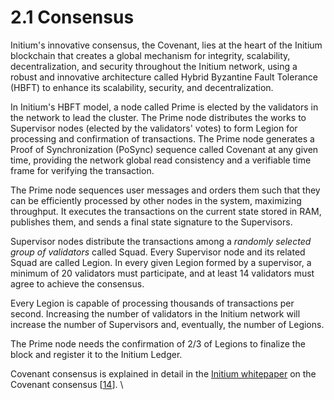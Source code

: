 # 2.1 Consensus

Initium's innovative consensus, the Covenant, lies at the heart of the Initium blockchain that creates a global mechanism for integrity, scalability, decentralization, and security throughout the Initium network, using a robust and innovative architecture called Hybrid Byzantine Fault Tolerance (HBFT) to enhance its scalability, security, and decentralization.&#x20;

In Initium's HBFT model, a node called Prime is elected by the validators in the network to lead the cluster. The Prime node distributes the works to Supervisor nodes (elected by the validators' votes) to form Legion for processing and confirmation of transactions. The Prime node generates a Proof of Synchronization (PoSync) sequence called Covenant at any given time, providing the network global read consistency and a verifiable time frame for verifying the transaction.

The Prime node sequences user messages and orders them such that they can be efficiently processed by other nodes in the system, maximizing throughput. It executes the transactions on the current state stored in RAM, publishes them, and sends a final state signature to the Supervisors.

Supervisor nodes distribute the transactions among a _randomly selected group of validators_ called Squad. Every Supervisor node and its related Squad are called Legion. In every given Legion formed by a supervisor, a minimum of 20 validators must participate, and at least 14 validators must agree to achieve the consensus.

Every Legion is capable of processing thousands of transactions per second. Increasing the number of validators in the Initium network will increase the number of Supervisors and, eventually, the number of Legions.

The Prime node needs the confirmation of 2/3 of Legions to finalize the block and register it to the Initium Ledger.

Covenant consensus is explained in detail in the [Initium whitepaper](https://initium.foundation/whitepapers) on the Covenant consensus \[[14](../appendixes/references.md)]. \
